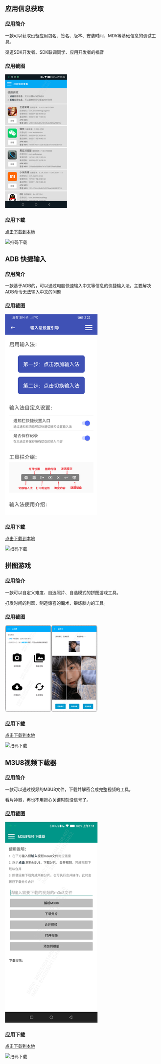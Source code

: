 ## 应用信息获取

### 应用简介
    
一款可以获取设备应用包名、签名、版本、安装时间、MD5等基础信息的调试工具。

渠道SDK开发者、SDK联调同学、应用开发者的福音

### 应用截图

<img src="./getapkinfo.png" width="40%" />

### 应用下载

[点击下载到本地](https://android.bihe0832.com/app/release/ZAPK_official.apk)

![扫码下载](https://api.qrserver.com/v1/create-qr-code/?size=120x120&data=https://android.bihe0832.com/app/release/ZAPK_official.apk)
 
## ADB 快捷输入

### 应用简介
    
一款基于ADB的，可以通过电脑快速输入中文等信息的快捷输入法，主要解决ADB命令无法输入中文的问题

### 应用截图

<img src="./input.png" width="60%" />

### 应用下载

[点击下载到本地](https://android.bihe0832.com/app/release/ZINPUT_official.apk)

![扫码下载](https://api.qrserver.com/v1/create-qr-code/?size=120x120&data=https://android.bihe0832.com/app/release/ZINPUT_official.apk)

    
## 拼图游戏

### 应用简介
    
一款可以自定义难度、自选照片、自选模式的拼图游戏工具。

打发时间的利器，制造惊喜的魔术，锻炼脑力的工具。

### 应用截图

<img src="./puzzle.png" width="60%" />

### 应用下载

[点击下载到本地](https://android.bihe0832.com/app/release/ZPUZZLE_official.apk)

![扫码下载](https://api.qrserver.com/v1/create-qr-code/?size=120x120&data=https://android.bihe0832.com/app/release/ZPUZZLE_official.apk)

## M3U8视频下载器

### 应用简介
    
一款可以通过视频的M3U8文件，下载并解密合成完整视频的工具。

看片神器，再也不用担心关键时刻没信号了。

### 应用截图

<img src="./m3u8.png" width="60%" />

### 应用下载

[点击下载到本地](https://android.bihe0832.com/app/release/ZM3U8_official.apk)

![扫码下载](https://api.qrserver.com/v1/create-qr-code/?size=120x120&data=https://android.bihe0832.com/app/release/ZM3U8_official.apk)

    
            